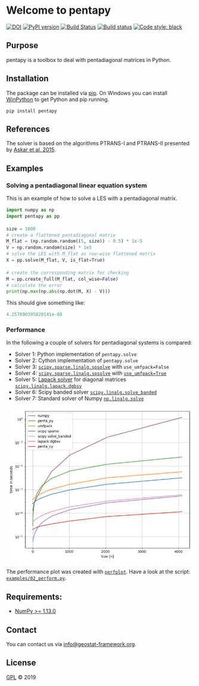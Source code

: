 # Welcome to pentapy

[![DOI](https://zenodo.org/badge/DOI/10.5281/zenodo.2587158.svg)](https://doi.org/10.5281/zenodo.2587158)
[![PyPI version](https://badge.fury.io/py/pentapy.svg)](https://badge.fury.io/py/pentapy)
[![Build Status](https://travis-ci.org/GeoStat-Framework/pentapy.svg?branch=master)](https://travis-ci.org/GeoStat-Framework/pentapy)
[![Build status](https://ci.appveyor.com/api/projects/status/yyfgn9dgxcoolp97/branch/master?svg=true)](https://ci.appveyor.com/project/GeoStat-Framework/pentapy/branch/master)
[![Code style: black](https://img.shields.io/badge/code%20style-black-000000.svg)](https://github.com/ambv/black)


## Purpose

pentapy is a toolbox to deal with pentadiagonal matrices in Python.


## Installation

The package can be installed via [pip][pip_link].
On Windows you can install [WinPython][winpy_link] to get
Python and pip running.

    pip install pentapy


## References

The solver is based on the algorithms PTRANS-I and PTRANS-II
presented by [Askar et al. 2015][ref_link].

[ref_link]: http://dx.doi.org/10.1155/2015/232456


## Examples

### Solving a pentadiagonal linear equation system

This is an example of how to solve a LES with a pentadiagonal matrix.

```python
import numpy as np
import pentapy as pp

size = 1000
# create a flattened pentadiagonal matrix
M_flat = (np.random.random((5, size)) - 0.5) * 1e-5
V = np.random.random(size) * 1e5
# solve the LES with M_flat as row-wise flattened matrix
X = pp.solve(M_flat, V, is_flat=True)

# create the corresponding matrix for checking
M = pp.create_full(M_flat, col_wise=False)
# calculate the error
print(np.max(np.abs(np.dot(M, X) - V)))
```

This should give something like:
```python
4.257890395820141e-08
```

### Performance

In the following a couple of solvers for pentadiagonal systems is compared:

* Solver 1: Python implementation of ``pentapy.solve``
* Solver 2: Cython implementation of ``pentapy.solve``
* Solver 3: [``scipy.sparse.linalg.spsolve``](http://scipy.github.io/devdocs/generated/scipy.sparse.linalg.spsolve.html) with ``use_umfpack=False``
* Solver 4: [``scipy.sparse.linalg.spsolve``](http://scipy.github.io/devdocs/generated/scipy.sparse.linalg.spsolve.html) with [``use_umfpack=True``](https://scikit-umfpack.github.io/scikit-umfpack/)
* Solver 5: [Lapack solver](http://www.netlib.org/lapack/explore-html/d3/d49/group__double_g_bsolve_gafa35ce1d7865b80563bbed6317050ad7.html) for diagonal matrices [``scipy.linalg.lapack.dgbsv``](scipy.github.io/devdocs/generated/scipy.linalg.lapack.dgbsv.html)
* Solver 6: Scipy banded solver [``scipy.linalg.solve_banded``](scipy.github.io/devdocs/generated/scipy.linalg.solve_banded.html)
* Solver 7: Standard solver of Numpy [``np.linalg.solve``](https://www.numpy.org/devdocs/reference/generated/numpy.linalg.solve.html)

<p align="center">
<img src="https://raw.githubusercontent.com/GeoStat-Framework/pentapy/master/examples/perfplot.png" alt="Performance" width="600px"/>
</p>

The performance plot was created with [``perfplot``](https://github.com/nschloe/perfplot).
Have a look at the script: [``examples/02_perform.py``](https://github.com/GeoStat-Framework/pentapy/blob/master/examples/02_perform.py).



## Requirements:

- [NumPy >= 1.13.0](https://www.numpy.org)


## Contact

You can contact us via <info@geostat-framework.org>.


## License

[GPL][gpl_link] © 2019

[pip_link]: https://pypi.org/project/pentapy
[winpy_link]: https://winpython.github.io/
[gpl_link]: https://github.com/GeoStat-Framework/pentapy/blob/master/LICENSE
